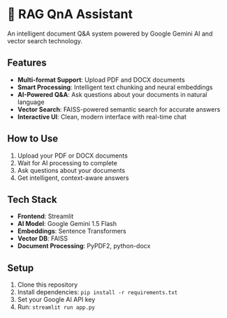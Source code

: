 # 🧠 RAG QnA Assistant

An intelligent document Q&A system powered by Google Gemini AI and vector search technology.

## Features

- **Multi-format Support**: Upload PDF and DOCX documents
- **Smart Processing**: Intelligent text chunking and neural embeddings
- **AI-Powered Q&A**: Ask questions about your documents in natural language
- **Vector Search**: FAISS-powered semantic search for accurate answers
- **Interactive UI**: Clean, modern interface with real-time chat

## How to Use

1. Upload your PDF or DOCX documents
2. Wait for AI processing to complete
3. Ask questions about your documents
4. Get intelligent, context-aware answers

## Tech Stack

- **Frontend**: Streamlit
- **AI Model**: Google Gemini 1.5 Flash
- **Embeddings**: Sentence Transformers
- **Vector DB**: FAISS
- **Document Processing**: PyPDF2, python-docx

## Setup

1. Clone this repository
2. Install dependencies: `pip install -r requirements.txt`
3. Set your Google AI API key
4. Run: `streamlit run app.py`
